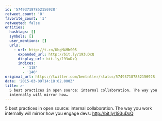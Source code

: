 ```yaml
---
id: '574937187852156928'
retweet_count: '0'
favorite_count: '1'
retweeted: false
entities:
  hashtags: []
  symbols: []
  user_mentions: []
  urls:
    - url: http://t.co/UbgM4MhS05
      expanded_url: http://bit.ly/193uDxQ
      display_url: bit.ly/193uDxQ
      indices:
        - '118'
        - '140'
original_url: https://twitter.com/benbalter/status/574937187852156928
date: '2015-03-09T14:18:02.000Z'
title: >-
  5 best practices in open source: internal collaboration. The way you work
  internally will mirror how…
---
```


5 best practices in open source: internal collaboration. The way you work internally will mirror how you engage devs: http://bit.ly/193uDxQ